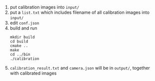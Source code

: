 1. put calibration images into `input/`
1. put a `list.txt` which includes filename of all calibration images into `input/`
1. edit `conf.json`
1. build and run
    ```
    mkdir build
    cd build
    cmake ..
    make
    cd ../bin
    ./calibration
    ```
1. `calibration_result.txt` and `camera.json` will be in `output/`, together with calibrated images
